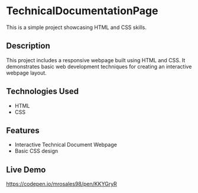 # TechnicalDocumentationPage
This is a simple project showcasing HTML and CSS skills.

## Description
This project includes a responsive webpage built using HTML and CSS. It demonstrates basic web development techniques for creating an interactive webpage layout.

## Technologies Used
- HTML
- CSS

## Features
- Interactive Technical Document Webpage
- Basic CSS design

## Live Demo
https://codepen.io/mrosales98/pen/KKYGryR
